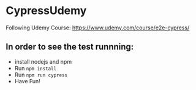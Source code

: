 # CypressUdemy
Following Udemy Course: https://www.udemy.com/course/e2e-cypress/

## In order to see the test runnning: 
- install nodejs and npm 
- Run  `npm install`
- Run  `npm run cypress`
- Have Fun!
